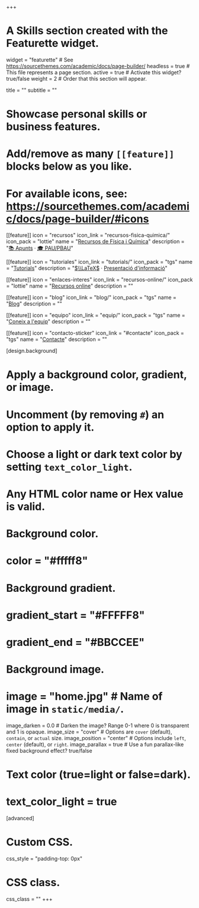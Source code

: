 +++
# A Skills section created with the Featurette widget.
widget = "featurette"  # See https://sourcethemes.com/academic/docs/page-builder/
headless = true  # This file represents a page section.
active = true  # Activate this widget? true/false
weight = 2  # Order that this section will appear.

title = ""
subtitle = ""

# Showcase personal skills or business features.
# 
# Add/remove as many `[[feature]]` blocks below as you like.
# 
# For available icons, see: https://sourcethemes.com/academic/docs/page-builder/#icons

[[feature]]
  icon = "recursos"
  icon_link = "recursos-fisica-quimica/"
  icon_pack = "lottie"
  name = "[Recursos de Física i Química](recursos-fisica-quimica/)"
  description = "[📚 Apunts](recursos-fisica-quimica/apunts) · [🎓 PAU/PBAU](recursos-fisica-quimica/pau-pbau)"  
  
[[feature]]
  icon = "tutoriales"
  icon_link = "tutorials/"
  icon_pack = "tgs"
  name = "[Tutorials](tutorials/)"
  description = "[$\\LaTeX$](tutorials/latex) · [Presentació d'informació](tutorials/presentacio-informacio)"
  
[[feature]]
  icon = "enlaces-interes"
  icon_link = "recursos-online/"
  icon_pack = "lottie"
  name = "[Recursos online](recursos-online/)"
  description = ""
  
[[feature]]
  icon = "blog"
  icon_link = "blog/"
  icon_pack = "tgs"
  name = "[Blog](blog/)"
  description = ""
  
[[feature]]
  icon = "equipo"
  icon_link = "equip/"
  icon_pack = "tgs"
  name = "[Coneix a l'equip](equip/)"
  description = ""
  
[[feature]]
  icon = "contacto-sticker"
  icon_link = "#contacte"
  icon_pack = "tgs"
  name = "[Contacte](#contacte)"
  description = ""  

[design.background]
  # Apply a background color, gradient, or image.
  #   Uncomment (by removing `#`) an option to apply it.
  #   Choose a light or dark text color by setting `text_color_light`.
  #   Any HTML color name or Hex value is valid.
  
  # Background color.
  # color = "#fffff8"
  
  # Background gradient.
  # gradient_start = "#FFFFF8"
  # gradient_end = "#BBCCEE"
  
  # Background image.
  # image = "home.jpg"  # Name of image in `static/media/`.
  image_darken = 0.0  # Darken the image? Range 0-1 where 0 is transparent and 1 is opaque.
  image_size = "cover"  #  Options are `cover` (default), `contain`, or `actual` size.
  image_position = "center"  # Options include `left`, `center` (default), or `right`.
  image_parallax = true  # Use a fun parallax-like fixed background effect? true/false

  # Text color (true=light or false=dark).
  # text_color_light = true    

[advanced]
 # Custom CSS. 
 css_style = "padding-top: 0px"
 
 # CSS class.
 css_class = ""
+++

